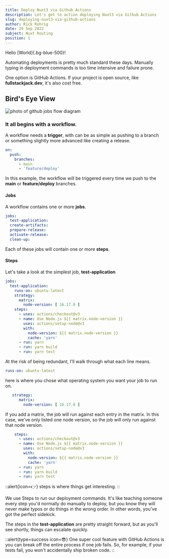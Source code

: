 ```yaml
---
title: Deploy Nuxt3 via Github Actions
description: Let's get to action deploying Nuxt3 via Github Actions
slug: deploying-nuxt3-via-github-actions
author: Rick Rohrig
date: 29 Sep 2022
subject: Nuxt Routing
position: 1
---
```


Hello [World]{.bg-blue-500}!

Automating deployments is pretty much standard these days. Manually typing in deployment commands is too time intensive and failure prone. 

One option is GitHub Actions. If your project is open source, like **fullstackjack.dev**,  it's also cost free. 

## Bird's Eye View


![photo of github jobs flow diagram](https://fullstackjack.dev/img/deployment-jobs-overview.png "https://github.com/jurassicjs/nuxt3-fullstack-tutorial/actions")

### It all begins with a workflow.
A workflow needs a **trigger**, with can be as simple as pushing to a branch or something slightly more advanced like creating a release.

```yaml
on:
  push:
    branches:
      - main
      - 'feature/deploy'
```

In this example, the workflow will be triggered every time we push to the **main** or **feature/deploy** branches.

#### Jobs
A workflow contains one or more **jobs**.

```yaml
jobs:
  test-application:
  create-artifacts:
  prepare-release:
  activate-release:
  clean-up:
```
Each of these jobs will contain one or more **steps**.

#### Steps
Let's take a look at the simplest job, **test-application**

```yaml
jobs:
  test-application:
    runs-on: ubuntu-latest
    strategy:
      matrix:
        node-version: [ 16.17.0 ]
    steps:
      - uses: actions/checkout@v3
      - name: Use Node.js ${{ matrix.node-version }}
        uses: actions/setup-node@v3
        with:
          node-version: ${{ matrix.node-version }}
          cache: 'yarn'
      - run: yarn
      - run: yarn build
      - run: yarn test
```

At the risk of being redundant, I'll walk through what each line means. 

```yaml
runs-on: ubuntu-latest
```
here is where you chose what operating system you want your job to run on. 

```yaml
   strategy:
      matrix:
        node-version: [ 16.17.0 ]
```
If you add a matrix, the job will run against each entry in the matrix. In this case, we've only listed one node version, so the job will only run against that node version.

```yaml
    steps:
      - uses: actions/checkout@v3
      - name: Use Node.js ${{ matrix.node-version }}
        uses: actions/setup-node@v3
        with:
          node-version: ${{ matrix.node-version }}
          cache: 'yarn'
      - run: yarn
      - run: yarn build
      - run: yarn test
```
::alert{icon=👉}
steps is where things get interesting.
::

We use Steps to run our deployment commands. It's like teaching someone every step you'd normally do manually to deploy,
but you know they will never make typos or do things in the wrong order. In other words, you've got the perfect sidekick. 

The steps in the **test-application** are pretty straight forward, but as you'll see shortly, things can escalate quickly. 

::alert{type=success icon=😎}
One super cool feature with GitHub Actions is you can break off the entire process if one job fails. So, for example, if your tests fail, you won't
accidentally ship broken code. 
::